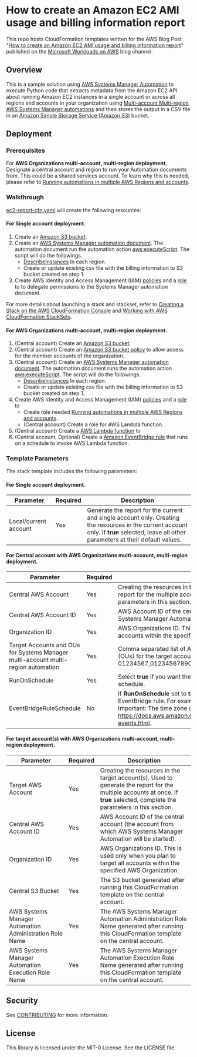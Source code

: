 # How to create an Amazon EC2 AMI usage and billing information report

This repo hosts CloudFormation templates written for the AWS Blog Post "[How to create an Amazon EC2 AMI usage and billing information report](https://aws.amazon.com/blogs/modernizing-with-aws/how-to-create-an-amazon-ec2-ami-usage-and-billing-information-report/)" published on the [Microsoft Workloads on AWS](https://aws.amazon.com/blogs/modernizing-with-aws/) blog channel. 

## Overview
This is a sample solution using [AWS Systems Manager Automation](https://docs.aws.amazon.com/systems-manager/latest/userguide/systems-manager-automation.html) to execute Python code that extracts metadata from the Amazon EC2 API about running Amazon EC2 instances in a single account or across all regions and accounts in your organization using [ Multi-account Multi-region AWS Systems Manager automations](https://docs.aws.amazon.com/systems-manager/latest/userguide/running-automations-multiple-accounts-regions.html) and then stores the output in a CSV file in an [Amazon Simple Storage Service (Amazon S3)](https://aws.amazon.com/s3/) bucket.


## Deployment
### Prerequisites
For **AWS Organizations multi-account, multi-region deployment**, Designate a central account and region to run your Automation documents from. This could be a shared services account. To learn why this is needed, please refer to [Running automations in multiple AWS Regions and accounts](https://docs.aws.amazon.com/systems-manager/latest/userguide/running-automations-multiple-accounts-regions.html).

### Walkthrough

[ec2-report-cfn.yaml](https://github.com/aws-samples/amazon-ec2-ami-billing-report/blob/main/ec2-report-cfn.yaml) will create the following resources:

#### For **Single account deployment**.
1. Create an [Amazon S3 bucket](https://docs.aws.amazon.com/AmazonS3/latest/userguide/create-bucket-overview.html).
2. Create an [AWS Systems Manager automation document](https://docs.aws.amazon.com/systems-manager/latest/userguide/automation-document-builder.html). The automation document run the automation action [aws:executeScript](https://docs.aws.amazon.com/systems-manager/latest/userguide/automation-action-executeScript.html). The script will do the followings.
    - [DescribeInstances](https://docs.aws.amazon.com/AWSEC2/latest/APIReference/API_DescribeInstances.html) In each region.
    - Create or update existing csv file with the billing information to S3 bucket created on step 1.
3. Create AWS Identity and Access Management (IAM) [policies](https://docs.aws.amazon.com/IAM/latest/UserGuide/access_policies_create.html) and a [role](https://docs.aws.amazon.com/IAM/latest/UserGuide/id_roles_create_for-service.html) to to delegate permissions to the Systems Manager automation document.

For more details about launching a stack and stackset, refer to [Creating a Stack on the AWS CloudFormation Console](https://docs.aws.amazon.com/AWSCloudFormation/latest/UserGuide/cfn-console-create-stack.html) and [Working with AWS CloudFormation StackSets](https://docs.aws.amazon.com/AWSCloudFormation/latest/UserGuide/stacksets-getting-started-create.html).

#### For **AWS Organizations multi-account, multi-region deployment**.
1. (Central account) Create an [Amazon S3 bucket](https://docs.aws.amazon.com/AmazonS3/latest/userguide/create-bucket-overview.html).
2. (Central account) Create an [Amazon S3 bucket policy](https://docs.aws.amazon.com/AmazonS3/latest/userguide/bucket-policies.html) to allow access for the member accounts of the organization.
3. (Central account) Create an [AWS Systems Manager automation document](https://docs.aws.amazon.com/systems-manager/latest/userguide/automation-document-builder.html). The automation document runs the automation action [aws:executeScript](https://docs.aws.amazon.com/systems-manager/latest/userguide/automation-action-executeScript.html). The script will do the followings.
    - [DescribeInstances](https://docs.aws.amazon.com/AWSEC2/latest/APIReference/API_DescribeInstances.html) In each region.
    - Create or update existing csv file with the billing information to S3 bucket created on step 1.
4. Create AWS Identity and Access Management (IAM) [policies](https://docs.aws.amazon.com/IAM/latest/UserGuide/access_policies_create.html) and a [role](https://docs.aws.amazon.com/IAM/latest/UserGuide/id_roles_create_for-service.html) to 
    - Create role needed [Running automations in multiple AWS Regions and accounts](https://docs.aws.amazon.com/systems-manager/latest/userguide/running-automations-multiple-accounts-regions.html).
    - (Central account) Create a role for AWS Lambda function.
6. (Central account) Create a [AWS Lambda function](https://docs.aws.amazon.com/lambda/latest/dg/getting-started.html) to 
5. (Central account, Optional) Create a [Amazon EventBridge rule](https://docs.aws.amazon.com/eventbridge/latest/userguide/eb-create-rule-schedule.html) that runs on a schedule to invoke AWS Lambda function.

### Template Parameters
The stack template includes the following parameters:

#### For **Single account deployment**.
| Parameter | Required | Description |
| --- | --- | --- |
| Local/current account | Yes | Generate the report for the current and single account only. Creating the resources in the current account only. If **true** selected, leave all other parameters at their default values. |

#### For Central account with **AWS Organizations multi-account, multi-region deployment**.
| Parameter | Required | Description |
| --- | --- | --- |
| Central AWS Account | Yes | Creating the resources in the central account. Used to generate the report for the multiple accounts at once. If **true** selected, complete the parameters in this section. |
| Central AWS Account ID | Yes | AWS Account ID of the central account (the account from which AWS Systems Manager Automation will be started). |
| Organization ID | Yes | AWS Organizations ID. This is used only when you plan to target all accounts within the specified AWS Organization. |
| Target Accounts and OUs for Systems Manager multi-account multi-region automation | Yes | Comma separated list of AWS Account ids and organizational units (OUs) for the target account(s). For example: ou-srdk-01234567,012345678901,ou-srdk-01234567. |
| RunOnSchedule | Yes | Select **true** if you want the automation to run (generate the report) on schedule. |
| EventBridgeRuleSchedule | No | If **RunOnSchedule** set to **true**. The cron or rate expression to use for the EventBridge rule. For example: cron(0 12 ?SAT *) or rate(7 days). Important: The time zone used is UTC. For more information, see https://docs.aws.amazon.com/eventbridge/latest/userguide/scheduled-events.html.

#### For target account(s) with **AWS Organizations multi-account, multi-region deployment**.
| Parameter | Required | Description |
| --- | --- | --- |
| Target AWS Account | Yes | Creating the resources in the target account(s). Used to generate the report for the multiple accounts at once. If **true** selected, complete the parameters in this section. |
| Central AWS Account ID | Yes | AWS Account ID of the central account (the account from which AWS Systems Manager Automation will be started). |
| Organization ID | Yes | AWS Organizations ID. This is used only when you plan to target all accounts within the specified AWS Organization. |
| Central S3 Bucket | Yes | The S3 bucket generated after running this CloudFormation template on the central account. |
| AWS Systems Manager Automation Administration Role Name | Yes | The AWS Systems Manager Automation Administration Role Name generated after running this CloudFormation template on the central account. |
| AWS Systems Manager Automation Execution Role Name | Yes | The AWS Systems Manager Automation Execution Role Name generated after running this CloudFormation template on the central account.

## Security

See [CONTRIBUTING](CONTRIBUTING.md#security-issue-notifications) for more information.

## License

This library is licensed under the MIT-0 License. See the LICENSE file.

